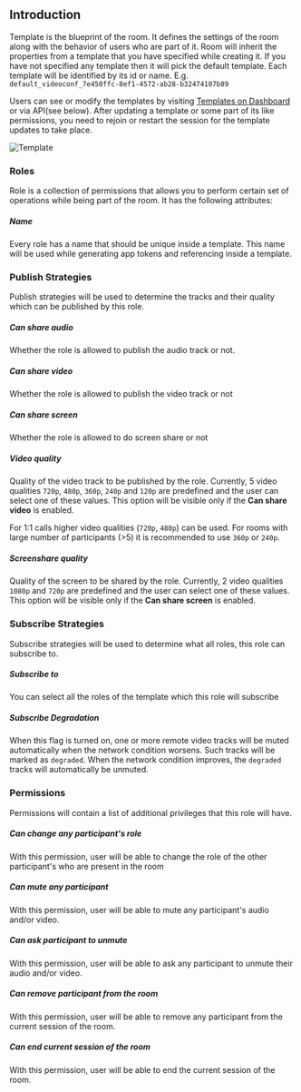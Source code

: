 ## Introduction

Template is the blueprint of the room. It defines the settings of the room along with the behavior of users who are part of it.
Room will inherit the properties from a template that you have specified while creating it. If you have not specified any template then it will pick the default template. 
Each template will be identified by its id or name. E.g. `default_videoconf_7e450ffc-8ef1-4572-ab28-b32474107b89`

Users can see or modify the templates by visiting [Templates on Dashboard](https://dashboard.100ms.live/templates) or via API(see below). After updating a template or some part of its like permissions, you need to rejoin or restart the session for the template updates to take place.


![Template](/docs/v2/template.png)

### Roles

Role is a collection of permissions that allows you to perform certain set of operations while being part of the room. It has the following attributes:

##### Name

Every role has a name that should be unique inside a template. This name will be used while generating app tokens and referencing inside a template.

### Publish Strategies

Publish strategies will be used to determine the tracks and their quality which can be published by this role.

##### Can share audio

Whether the role is allowed to publish the audio track or not.

##### Can share video

Whether the role is allowed to publish the video track or not

##### Can share screen

Whether the role is allowed to do screen share or not

##### Video quality

Quality of the video track to be published by the role. Currently, 5 video qualities `720p`, `480p`, `360p`, `240p` and `120p` are predefined and the user can select one of these values. This option will be visible only if the **Can share video** is enabled.

For 1:1 calls higher video qualities (`720p`, `480p`) can be used. For rooms with large number of participants (>5) it is recommended to use `360p` or `240p`.

##### Screenshare quality

Quality of the screen to be shared by the role. Currently, 2 video qualities `1080p` and `720p` are predefined and the user can select one of these values. This option will be visible only if the **Can share screen** is enabled.

### Subscribe Strategies

Subscribe strategies will be used to determine what all roles, this role can subscribe to.

##### Subscribe to

You can select all the roles of the template which this role will subscribe

##### Subscribe Degradation

When this flag is turned on, one or more remote video tracks will be muted automatically when the network condition worsens. Such tracks will be marked as `degraded`. When the network condition improves, the `degraded` tracks will automatically be unmuted.

### Permissions

Permissions will contain a list of additional privileges that this role will have.

##### Can change any participant's role

With this permission, user will be able to change the role of the other participant's who are present in the room

##### Can mute any participant

With this permission, user will be able to mute any participant's audio and/or video.

##### Can ask participant to unmute

With this permission, user will be able to ask any participant to unmute their audio and/or video.

##### Can remove participant from the room

With this permission, user will be able to remove any participant from the current session of the room.

##### Can end current session of the room

With this permission, user will be able to end the current session of the room.
